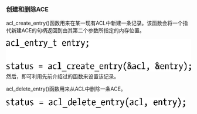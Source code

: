 ### 创建和删除ACE

acl_create_entry()函数用来在某一现有ACL中新建一条记录。该函数会将一个指代新建ACE的句柄返回到由其第二个参数所指定的内存位置。



![409.png](../images/409.png)
然后，即可利用先前介绍过的函数来设置该记录。

acl_delete_entry()函数用来从ACL中删除一条ACE。



![410.png](../images/410.png)
